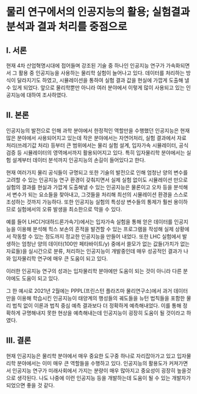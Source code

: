 # 물리 연구에서의 인공지능의 활용; 실험결과 분석과 결과 처리를 중점으로	

## I. 서론

현재 4차 산업혁명시대에 접어들며 강조된 기술 중 하나인 인공지능 연구가 가속화되면서 그 활용 중 인공지능을 사용하는 물리학 실험이 늘어나고 있다.
데이터를 처리하는 방식이 달라지기도 하였고, 시뮬레이션을 통하여 실험 결과 값을 현실에 가깝게 도출해 낼 수 있게 되었다. 
앞으로 물리학뿐만 아니라 여러 분야에서 이렇게 많이 사용되고 있는 인공지능에 대하여 조사하였다.

## II. 본론

인공지능의 발전으로 인해 과학 분야에서 한정적인 역할만을 수행했던 인공지능은 현재 많은 분야에서 사용되어지고 있는데 작은 분야에서는 자연어처리, 실험 결과에서 자료 처리(쓰레기값 처리) 등부터 큰 범위에서는 물리 실험 설계, 입자가속 시뮬레이터, 공식 검증 등 시뮬레이터의 영역에서까지 활용되어지고 있다. 
특히 입자물리학 분야에서는 실험 설계부터 데이터 분석까지 인공지능의 손길이 들어있다고 한다.


현재 여러가지 물리 공식들이 규명되고 또한 기술의 발전으로 인해 엄청난 양의 변수를 고려할 수 있는 인공지능 연구 환경이 갖춰지면서 실제 실험 없이도 시뮬레이션 만으로 실험의 결과를 현실과 가깝게 도출해낼 수 있는 인공지능은 물론이고 오차 등을 분석해서 변수가 되는 요소들을 찾아내고, 그것들을 처리해 최선의 시뮬레이션 환경을 스스로 조성하는 것까지 가능하다. 
또한 인공지능 실험의 특성상 변수들의 통제가 훨씬 용이하므로 실험에서의 오류 발생을 최소한으로 막을 수 있다.

예를 들어 LHC(거대하드론가속기)에서는 입자가속 실험을 통해 얻은 데이터를 인공지능을 이용해 분석해 힉스 보손의 흔적을 발견할 수 있는 프로그램을 작성해 실제 상황에서 작동할 수 있는 정도까지 정교한 인공지능을 만들어 내었다. 
또한 LHC 실험에서 발생하는 엄청난 양의 데이터(100만 페타바이트/y) 중에서 쓸모가 없는 값들(가치가 없는 자료들)을 실시간으로 분류, 처리하는 인공지능이 개발중인데 매우 성공적인 결과가 나와 입자물리학 연구에 매우 큰 도움이 되고 있다.

이러한 인공지능 연구의 성과는 입자물리학 분야에만 도움이 되는 것이 아니라 다른 분야에도 도움이 되고 있다.

그 한 예시로 2021년 2월에는 PPPL(프린스턴 플라즈마 물리연구소)에서 과거 데이터만을 이용해 학습시킨 인공지능이 태양계의 행성들의 궤도들을 뉴턴 법칙들을 포함한 물리 법칙 없이 이론과 법칙 중심 예측 결과보다 더 정확하게 예측해내었다. 
이를 통해 정확하게 규명해내지 못한 현상을 예측해내는데 인공지능이 굉장히 도움이 될 것이라고 하였다.

## III. 결론

현재 인공지능은 물리학 분야에서 매우 중요한 도구중 하나로 자리잡아가고 있고 입자물리학 분야에서는 이미 매우 큰 역할들을 수행하고 있다. 
인공지능의 활용도가 커져가면서 인공지능 연구가 미래사회에서 가지는 분량이 매우 많아지고 중요성이 굉장히 높을것으로 생각된다.
나도 나중에 이런 인공지능 등을 개발하는데 도움이 될 수 있는 개발자가 되었으면 좋을 것 같다.
